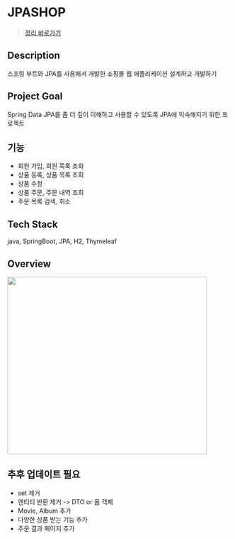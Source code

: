 # JPASHOP
> [정리 바로가기](https://near-apparatus-275.notion.site/JPA-1-4f6376b167914c5aa49d44e873dbb3bc)

## Description
스프링 부트와 JPA를 사용해서 개발한 쇼핑몰 웹 애플리케이션 설계하고 개발하기

## Project Goal
Spring Data JPA를 좀 더 깊이 이해하고 사용할 수 있도록 JPA에 익숙해지기 위한 프로젝트

## 기능
* 회원 가입, 회원 목록 조회
* 상품 등록, 상품 목록 조회
* 상품 수정
* 상품 주문, 주문 내역 조회
* 주문 목록 검색, 취소

## Tech Stack
java, SpringBoot, JPA, H2, Thymeleaf

## Overview
<img src="https://www.notion.so/image/https%3A%2F%2Fs3-us-west-2.amazonaws.com%2Fsecure.notion-static.com%2F917648ec-d739-4817-963c-4bf4eafce4d1%2FUntitled.png?table=block&id=4d77ac45-5ba7-491c-aa37-548917072782&spaceId=f034e1fe-a8bf-404e-9dd8-7d2ec0a2f3a9&width=1910&userId=3df801ed-a0e9-4f4e-9367-b72fdd17d55d&cache=v2" width="450px" height="400px">

## 추후 업데이트 필요
* set 제거
* 엔티티 반환 제거 -> DTO or 폼 객체
* Movie, Album 추가
* 다양한 상품 받는 기능 추가
* 주문 결과 페이지 추가